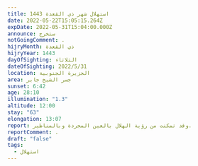 ```yaml
---
title: استهلال شهر ذي القعدة 1443
date: 2022-05-22T15:05:15.264Z
expDate: 2022-05-31T15:04:00.000Z
announce: ستخرج
notGoingComment: .
hijryMonth: ذي القعدة
hijryYear: 1443
dayOfSighting: الثلاثاء
dateOfSighting: 2022/5/31
location: الجزيرة الجنوبية
area: جسر الشيخ جابر
sunset: 6:42
age: 28:10
illumination: "1.3"
altitude: 12:00
stay: "63"
elongation: 13:07
report: وقد تمكنت من رؤية الهلال بالعين المجردة وبالمناظير.
reportComment: .
draft: "false"
tags:
  - استهلال
---
```

